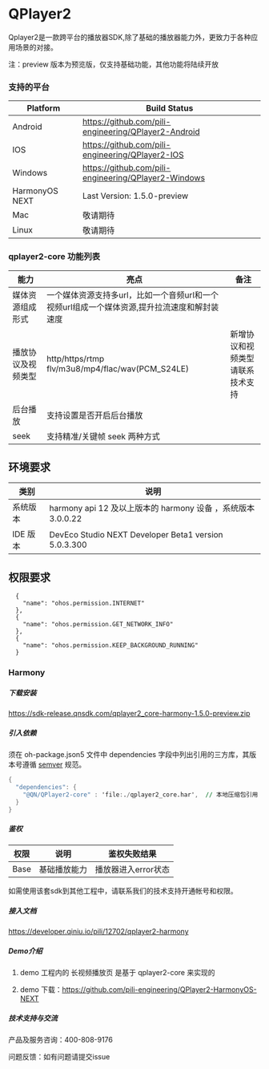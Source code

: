 # QPlayer2



Qplayer2是一款跨平台的播放器SDK,除了基础的播放器能力外，更致力于各种应用场景的对接。

注：preview 版本为预览版，仅支持基础功能，其他功能将陆续开放

### 支持的平台

 Platform | Build Status
 -------- | ------------
 Android | https://github.com/pili-engineering/QPlayer2-Android 
 IOS |https://github.com/pili-engineering/QPlayer2-IOS
 Windows | https://github.com/pili-engineering/QPlayer2-Windows 
 HarmonyOS NEXT | Last Version: 1.5.0-preview 
 Mac | 敬请期待 
 Linux | 敬请期待 
### qplayer2-core 功能列表

| 能力               | 亮点                                                         | 备注                             |
| ------------------ | ------------------------------------------------------------ | -------------------------------- |
| 媒体资源组成形式   | 一个媒体资源支持多url，比如一个音频url和一个视频url组成一个媒体资源,提升拉流速度和解封装速度 |                                  |
| 播放协议及视频类型 | http/https/rtmp flv/m3u8/mp4/flac/wav(PCM_S24LE)             | 新增协议和视频类型请联系技术支持 |
| 后台播放           | 支持设置是否开启后台播放                                     |                                  |
| seek               | 支持精准/关键帧 seek 两种方式                                |                                  |



## 环境要求

| 类别     | 说明                                                         |
| -------- | ------------------------------------------------------------ |
| 系统版本 | harmony api 12 及以上版本的 harmony 设备 ，系统版本 3.0.0.22 |
| IDE 版本 | DevEco Studio NEXT Developer Beta1 version 5.0.3.300         |



## 权限要求

```
  {
    "name": "ohos.permission.INTERNET"
  },
  {
    "name": "ohos.permission.GET_NETWORK_INFO"
  },
  {
    "name": "ohos.permission.KEEP_BACKGROUND_RUNNING"
  }
```

### Harmony

##### 下载安装

https://sdk-release.qnsdk.com/qplayer2_core-harmony-1.5.0-preview.zip



##### 引入依赖

须在 oh-package.json5 文件中 dependencies 字段中列出引用的三方库，其版本号遵循 [semver](https://www.npmjs.com/package/semver) 规范。

```awk
{
  "dependencies": {
    "@QN/QPlayer2-core" : 'file:./qplayer2_core.har',  // 本地压缩包引用
  }
}
```

##### 鉴权

| 权限 | 说明         | 鉴权失败结果        |
| ---- | ------------ | ------------------- |
| Base | 基础播放能力 | 播放器进入error状态 |

如需使用该套sdk到其他工程中，请联系我们的技术支持开通帐号和权限。





##### 接入文档

https://developer.qiniu.io/pili/12702/qplayer2-harmony



##### Demo介绍

1. demo 工程内的 长视频播放页 是基于 qplayer2-core 来实现的

1. demo 下载：https://github.com/pili-engineering/QPlayer2-HarmonyOS-NEXT

   

##### 技术支持与交流

产品及服务咨询：400-808-9176

问题反馈：如有问题请提交issue

